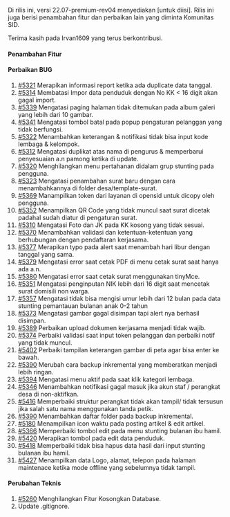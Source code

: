 Di rilis ini, versi 22.07-premium-rev04 menyediakan [untuk diisi]. Rilis ini juga berisi penambahan fitur dan perbaikan lain yang diminta Komunitas SID.

Terima kasih pada Irvan1609 yang terus berkontribusi.

#### Penambahan Fitur




#### Perbaikan BUG
1. [#5321](https://github.com/OpenSID/OpenSID/issues/5321) Merapikan informasi report ketika ada duplicate data tanggal.
2. [#5314](https://github.com/OpenSID/OpenSID/issues/5314) Membatasi Impor data penduduk dengan No KK < 16 digit akan gagal import.
3. [#5339](https://github.com/OpenSID/OpenSID/issues/5339) Mengatasi paging halaman tidak ditemukan pada album galeri yang lebih dari 10 gambar.
4. [#5341](https://github.com/OpenSID/OpenSID/issues/5341) Mengatasi tombol batal pada popup pengaturan pelanggan yang tidak berfungsi.
5. [#5322](https://github.com/OpenSID/OpenSID/issues/5322) Menambahkan keterangan & notifikasi tidak bisa input kode lembaga & kelompok.
6. [#5312](https://github.com/OpenSID/OpenSID/issues/5312) Mengatasi duplikat atas nama di pengurus & memperbarui penyesuaian a.n pamong ketika di update.
7. [#5320](https://github.com/OpenSID/OpenSID/issues/5320) Menghilangkan menu pertahanan didalam grup stunting pada pengguna.
8. [#5323](https://github.com/OpenSID/OpenSID/issues/5323) Mengatasi penambahan surat baru dengan cara menambahkannya di folder desa/template-surat.
9. [#5369](https://github.com/OpenSID/OpenSID/issues/5369) Manampilkan token dari layanan di opensid untuk dicopy oleh pengguna.
10. [#5352](https://github.com/OpenSID/OpenSID/issues/5352) Menampilkan QR Code yang tidak muncul saat surat dicetak padahal sudah diatur di pengaturan surat.
11. [#5310](https://github.com/OpenSID/OpenSID/issues/5310) Mengatasi Foto dan JK pada KK kosong yang tidak sesuai.  
12. [#5370](https://github.com/OpenSID/OpenSID/issues/5370) Menambahkan validasi dan ketentuan-ketentuan yang berhubungan dengan pendaftaran kerjasama.
13. [#5377](https://github.com/OpenSID/OpenSID/issues/5377) Merapikan typo pada alert saat menambah hari libur dengan tanggal yang sama.
14. [#5379](https://github.com/OpenSID/OpenSID/issues/5379) Mengatasi error saat cetak PDF di menu cetak surat saat hanya ada a.n.
15. [#5380](https://github.com/OpenSID/OpenSID/issues/5380) Mengatasi error saat cetak surat menggunakan tinyMce.
16. [#5351](https://github.com/OpenSID/OpenSID/issues/5351) Mengatasi penginputan NIK lebih dari 16 digit saat mencetak surat domisili non warga.
17. [#5357](https://github.com/OpenSID/OpenSID/issues/5357) Mengatasi tidak bisa mengisi umur lebih dari 12 bulan pada data stunting pemantauan bulanan anak 0-2 tahun
18. [#5373](https://github.com/OpenSID/OpenSID/issues/5373) Mengatasi gambar gagal disimpan tapi alert nya berhasil disimpan.
19. [#5389](https://github.com/OpenSID/OpenSID/issues/5389) Perbaikan upload dokumen kerjasama menjadi tidak wajib.
20. [#5374](https://github.com/OpenSID/OpenSID/issues/5374) Perbaiki validasi saat input token pelanggan dan perbaiki notif yang tidak muncul.
21. [#5402](https://github.com/OpenSID/OpenSID/issues/5402) Perbaiki tampilan keterangan gambar di peta agar bisa enter ke bawah.
22. [#5390](https://github.com/OpenSID/OpenSID/issues/5390) Merubah cara backup inkremental yang memberatkan menjadi lebih ringan.
23. [#5394](https://github.com/OpenSID/OpenSID/issues/5394) Mengatasi menu aktif pada saat klik kategori lembaga.
24. [#5346](https://github.com/OpenSID/OpenSID/issues/5346) Menambahkan notifikasi gagal masuk jika akun staf / perangkat desa di non-aktifkan.
25. [#5416](https://github.com/OpenSID/OpenSID/issues/5416) Memperbaiki struktur perangkat tidak akan tampil/ tidak tersusun jika salah satu nama menggunakan tanda petik.
26. [#5390](https://github.com/OpenSID/OpenSID/issues/5390) Menambahkan daftar folder pada backup inkremental.
27. [#5180](https://github.com/OpenSID/OpenSID/issues/5180) Menampilkan icon waktu pada posting artikel & edit artikel.
28. [#5366](https://github.com/OpenSID/OpenSID/issues/5366) Memperbaiki tombol edit pada menu stunting bulanan ibu hamil.
29. [#5420](https://github.com/OpenSID/OpenSID/issues/5420) Merapikan tombol pada edit data penduduk.
30. [#5418](https://github.com/OpenSID/OpenSID/issues/5418) Memperbaiki tidak bisa hapus data hasil dari input stunting bulanan ibu hamil.
31. [#5427](https://github.com/OpenSID/OpenSID/issues/5427) Menampilkan data Logo, alamat, telepon pada halaman maintenace ketika mode offline yang sebelumnya tidak tampil.
#### Perubahan Teknis
1. [#5260](https://github.com/OpenSID/OpenSID/issues/5260) Menghilangkan Fitur Kosongkan Database.
2. Update .gitignore.

